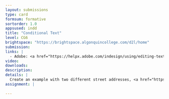 ```yaml
---
layout: submissions
type: card
formsum: formative
sortorder: 1.0
appsused: indd
title: "Conditional Text"
level: CG6
brightspace: "https://brightspace.algonquincollege.com/d2l/home"
submission:
links: |
  - Adobe: <a href="https://helpx.adobe.com/indesign/using/editing-text.html" title="Adobe: Conditional Text" target="_blank">Conditional Text</a>
video: 
downloads: 
description: 
details: |
  Create an example with two different street addresses, <a href="https://www.lynda.com/InDesign-tutorials/Exploring-conditional-text/114324/127144-4.html" title="Adobe: Conditional Text" target="_blank">like this</a>.
assignment: |
  
---
```

